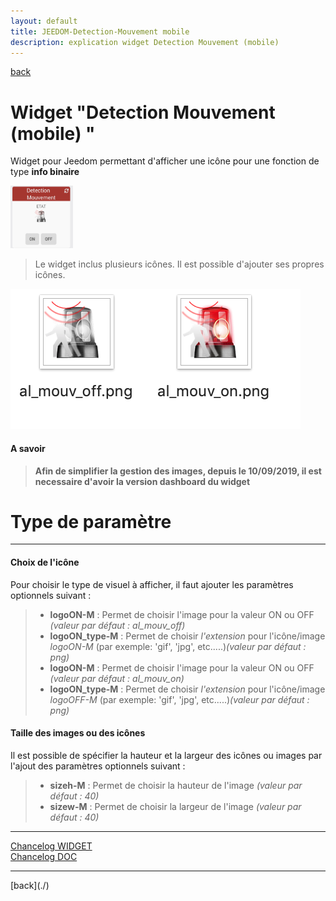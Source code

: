 ```yaml
---
layout: default
title: JEEDOM-Detection-Mouvement mobile
description: explication widget Detection Mouvement (mobile) 
---
```

[back](../)
# Widget "Detection Mouvement (mobile) " 

Widget pour Jeedom permettant d'afficher une icône pour une fonction de type <b>info binaire</b>
<p><img src="../../img/RESULTAT_JEEDOM_Detection_Mouvement__Mobile.png" alt="Resultat" width="100" height="100"/></p>
<blockquote>
Le widget inclus plusieurs icônes. Il est possible d'ajouter ses propres icônes.
</blockquote>
<p><img src="../../img/VISUEL_JEEDOM_Mouv.png" alt="Visuels" /></p>

<h4 id="A Savoir">A savoir</h4>
<blockquote>
<b>Afin de simplifier la gestion des images, depuis le 10/09/2019, il est necessaire d'avoir la version dashboard du widget</b>
</blockquote>

<h1 id="Type de paramètre">Type de paramètre</h1>
<hr />
<h4 id="Logo">Choix de l'icône</h4>
Pour choisir le type de visuel à afficher, il faut ajouter les paramètres optionnels suivant :
<blockquote>
        <ul>
            <li><b>logoON-M</b> : Permet de choisir l'image pour la valeur ON ou OFF <i>(valeur par défaut : al_mouv_off)</i></li>
            <li><b>logoON_type-M</b> : Permet de choisir <i>l'extension</i> pour l'icône/image <i>logoON-M</i> (par exemple: 'gif', 'jpg', etc.....)<i>(valeur par défaut : png)</i></li>
            <li><b>logoON-M</b> : Permet de choisir l'image pour la valeur ON ou OFF <i>(valeur par défaut : al_mouv_on)</i></li>
            <li><b>logoON_type-M</b> : Permet de choisir <i>l'extension</i> pour l'icône/image <i>logoOFF-M</i> (par exemple: 'gif', 'jpg', etc.....)<i>(valeur par défaut : png)</i></li>
        </ul>
</blockquote>

<h4 id="Taille">Taille des images ou des icônes</h4>
Il est possible de spécifier la hauteur et la largeur des icônes ou images par l'ajout des paramètres optionnels suivant :
<blockquote>
        <ul>
            <li><b>sizeh-M</b> : Permet de choisir la hauteur de l'image <i>(valeur par défaut : 40)</i></li>
            <li><b>sizew-M</b> : Permet de choisir la largeur de l'image <i>(valeur par défaut : 40)</i></li>
        </ul>
</blockquote>

<hr />
<dl>
    <a href="https://github.com/JEALG/JEEDOM-Detection-Mouvement--mobile/commits/master">Chancelog WIDGET</a><br/>
    <a href="https://github.com/JEALG/JEEDOM-Widget_JAG-doc/commits/master">Chancelog DOC</a>
</dl>
<hr />
[back](./)